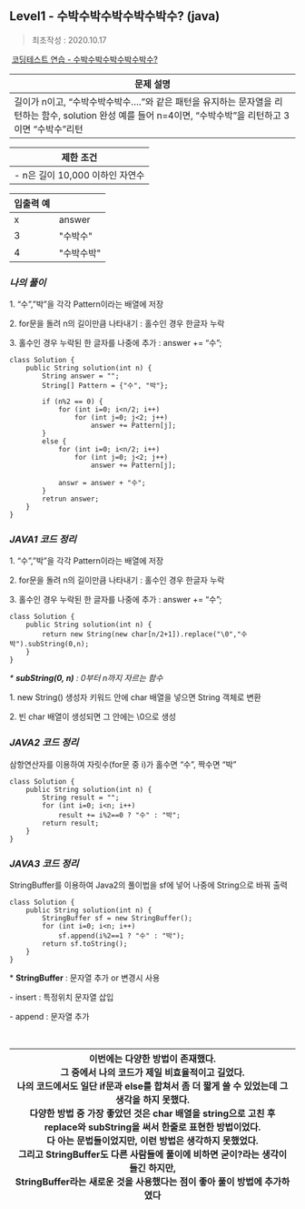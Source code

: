 ## **Level1 - 수박수박수박수박수박수? (java)**
> 최초작성 : 2020.10.17

 [코딩테스트 연습 - 수박수박수박수박수박수?](https://programmers.co.kr/learn/courses/30/lessons/12922)

| **문제 설명** |
| --- |
| 길이가 n이고, “수박수박수박수….”와 같은 패턴을 유지하는 문자열을 리턴하는 함수, solution 완성   예를 들어 n=4이면, “수박수박”을 리턴하고 3이면 “수박수”리턴 |

| **제한 조건** |
| --- |
|   -   n은 길이 10,000 이하인 자연수   |

| **​입출력 예**    |  |
| --- | --- |
| x | answer |
| 3 | "수박수" |
| 4 | "수박수박" |

### _**나의 풀이**_

1\. “수”,”박”을 각각 Pattern이라는 배열에 저장

2\. for문을 돌려 n의 길이만큼 나타내기 : 홀수인 경우 한글자 누락

3\. 홀수인 경우 누락된 한 글자를 나중에 추가 : answer += “수”;

```
class Solution {
	public String solution(int n) {
		String answer = "";
		String[] Pattern = {"수", "박"};
		
		if (n%2 == 0) {
			for (int i=0; i<n/2; i++)
				for (int j=0; j<2; j++)
					answer += Pattern[j];
		} 
		else {
			for (int i=0; i<n/2; i++)
				for (int j=0; j<2; j++)
					answer += Pattern[j];
					
			answr = answer + "수";
		}
		retrun answer;
	}
}
```

### _**JAVA1 코드 정리**_

1\. “수”,”박”을 각각 Pattern이라는 배열에 저장

2\. for문을 돌려 n의 길이만큼 나타내기 : 홀수인 경우 한글자 누락

3. 홀수인 경우 누락된 한 글자를 나중에 추가 : answer += “수”;

```
class Solution {
	public String solution(int n) {
		return new String(new char[n/2+1]).replace("\0","수박").subString(0,n);
	}
}
```

_\* **subString(0, n)** : 0부터 n까지 자르는 함수_

1. new String() 생성자 키워드 안에 char 배열을 넣으면 String 객체로 변환

2. 빈 char 배열이 생성되면 그 안에는 \\0으로 생성​

### _**JAVA2 코드 정리**_

삼항연산자를 이용하여 자릿수(for문 중 i)가 홀수면 “수”, 짝수면 “박”

```
class Solution {
	public String solution(int n) {
		String result = "";
		for (int i=0; i<n; i++)
			result += i%2==0 ? "수" : "박";
		return result;
	}
}
```

### _**JAVA3 코드 정리**_

StringBuffer를 이용하여 Java2의 풀이법을 sf에 넣어 나중에 String으로 바꿔 출력

```
class Solution {
	public String solution(int n) {
		StringBuffer sf = new StringBuffer();
		for (int i=0; i<n; i++)
			sf.append(i%2==1 ? "수" : "박");
		return sf.toString();
	}
}
```

\* **StringBuffer** : 문자열 추가 or 변경시 사용

\- insert : 특정위치 문자열 삽입

\- append : 문자열 추가

​

| 이번에는 다양한 방법이 존재했다.<br>그 중에서 나의 코드가 제일 비효율적이고 길었다.<br>나의 코드에서도 일단 if문과 else를 합쳐서 좀 더 짧게 쓸 수 있었는데 그 생각을 하지 못했다.<br>다양한 방법 중 가장 좋았던 것은 char 배열을 string으로 고친 후 replace와 subString을 써서 한줄로 표현한 방법이었다.<br>다 아는 문법들이었지만, 이런 방법은 생각하지 못했었다.<br>그리고 StringBuffer도 다른 사람들에 풀이에 비하면 굳이?라는 생각이 들긴 하지만,<br>StringBuffer라는 새로운 것을 사용했다는 점이 좋아 풀이 방법에 추가하였다 |
| --- |